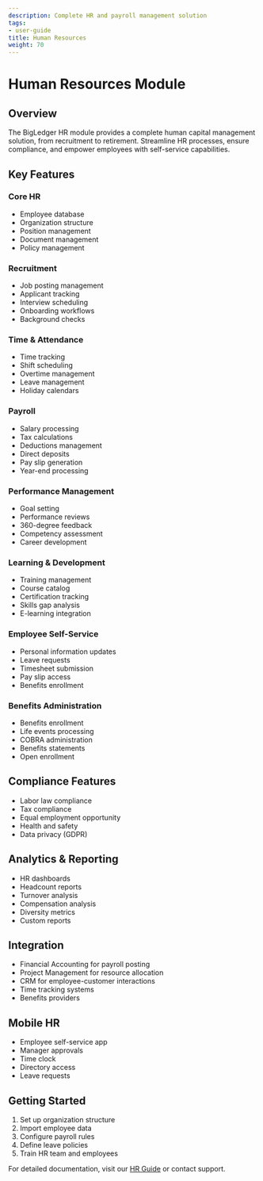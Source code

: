 ```yaml
---
description: Complete HR and payroll management solution
tags:
- user-guide
title: Human Resources
weight: 70
---
```


# Human Resources Module

## Overview

The BigLedger HR module provides a complete human capital management solution, from recruitment to retirement. Streamline HR processes, ensure compliance, and empower employees with self-service capabilities.

## Key Features

### Core HR
- Employee database
- Organization structure
- Position management
- Document management
- Policy management

### Recruitment
- Job posting management
- Applicant tracking
- Interview scheduling
- Onboarding workflows
- Background checks

### Time & Attendance
- Time tracking
- Shift scheduling
- Overtime management
- Leave management
- Holiday calendars

### Payroll
- Salary processing
- Tax calculations
- Deductions management
- Direct deposits
- Pay slip generation
- Year-end processing

### Performance Management
- Goal setting
- Performance reviews
- 360-degree feedback
- Competency assessment
- Career development

### Learning & Development
- Training management
- Course catalog
- Certification tracking
- Skills gap analysis
- E-learning integration

### Employee Self-Service
- Personal information updates
- Leave requests
- Timesheet submission
- Pay slip access
- Benefits enrollment

### Benefits Administration
- Benefits enrollment
- Life events processing
- COBRA administration
- Benefits statements
- Open enrollment

## Compliance Features

- Labor law compliance
- Tax compliance
- Equal employment opportunity
- Health and safety
- Data privacy (GDPR)

## Analytics & Reporting

- HR dashboards
- Headcount reports
- Turnover analysis
- Compensation analysis
- Diversity metrics
- Custom reports

## Integration

- Financial Accounting for payroll posting
- Project Management for resource allocation
- CRM for employee-customer interactions
- Time tracking systems
- Benefits providers

## Mobile HR

- Employee self-service app
- Manager approvals
- Time clock
- Directory access
- Leave requests

## Getting Started

1. Set up organization structure
2. Import employee data
3. Configure payroll rules
4. Define leave policies
5. Train HR team and employees

For detailed documentation, visit our [HR Guide](/docs/hr/) or contact support.